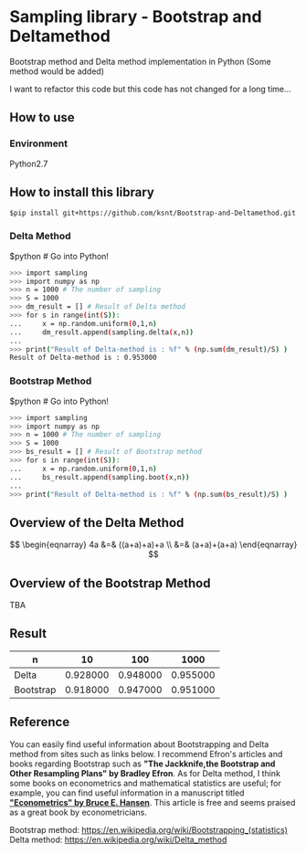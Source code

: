 # Sampling library - Bootstrap and Deltamethod
Bootstrap method and Delta method implementation in Python (Some method would be added)

I want to refactor this code but this code has not changed for a long time...  

## How to use

### Environment

Python2.7

## How to install this library

```
$pip install git+https://github.com/ksnt/Bootstrap-and-Deltamethod.git
```

### Delta Method

$python # Go into Python!
```sh
>>> import sampling
>>> import numpy as np
>>> n = 1000 # The number of sampling
>>> S = 1000
>>> dm_result = [] # Result of Delta method
>>> for s in range(int(S)):
...     x = np.random.uniform(0,1,n)
...     dm_result.append(sampling.delta(x,n))
... 
>>> print("Result of Delta-method is : %f" % (np.sum(dm_result)/S) )
Result of Delta-method is : 0.953000
```

### Bootstrap Method
$python # Go into Python!
```sh
>>> import sampling
>>> import numpy as np
>>> n = 1000 # The number of sampling
>>> S = 1000
>>> bs_result = [] # Result of Bootstrap method
>>> for s in range(int(S)):
...     x = np.random.uniform(0,1,n)
...     bs_result.append(sampling.boot(x,n))
... 
>>> print("Result of Delta-method is : %f" % (np.sum(bs_result)/S) )
```

## Overview of the Delta Method

$$
\begin{eqnarray}
4a &=& ((a+a)+a)+a \\
   &=& (a+a)+(a+a)
\end{eqnarray}
$$

## Overview of the Bootstrap Method

TBA  

## Result

|    n |     10 |        100|       1000|
|-----------|------------|------------|------------|
|Delta      |    0.928000|    0.948000| 0.955000   |
|Bootstrap  |    0.918000|    0.947000| 0.951000   |

## Reference
You can easily find useful information about Bootstrapping and Delta method from sites such as links below. I recommend Efron's articles and books regarding Bootstrap such as **"The Jackknife,the Bootstrap and Other Resampling Plans" by Bradley Efron**. As for Delta method, I think some books on econometrics and mathematical statistics are useful; for example, you can find useful information in a manuscript titled **["Econometrics" by Bruce E. Hansen](http://www.ssc.wisc.edu/~bhansen/econometrics/)**. This article is free and seems praised as a great book by econometricians.  

Bootstrap method: https://en.wikipedia.org/wiki/Bootstrapping_(statistics)  
Delta method: https://en.wikipedia.org/wiki/Delta_method
